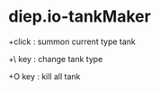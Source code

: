 # diep.io-tankMaker

+click : summon current type tank  

+\ key : change tank type  

+O key : kill all tank  

